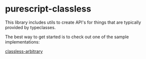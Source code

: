 # purescript-classless

This library includes utils to create API's for things that are typically provided by typeclasses.

The best way to get started is to check out one of the sample implementations:

[classless-arbitrary](https://github.com/thought2/purescript-classless-arbitrary)